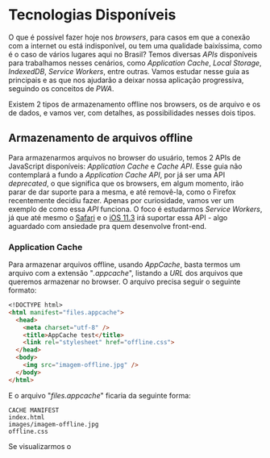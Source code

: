 # Tecnologias Disponíveis

O que é possível fazer hoje nos _browsers_, para casos em que a conexão com a internet ou está indisponível, ou tem uma qualidade baixíssima, como é o caso de vários lugares aqui no Brasil? Temos diversas _APIs_ disponíveis para trabalhamos nesses cenários, como _Application Cache_, _Local Storage_, _IndexedDB_, _Service Workers_, entre outras. Vamos estudar nesse guia as principais e as que nos ajudarão a deixar nossa aplicação progressiva, seguindo os conceitos de _PWA_.

Existem 2 tipos de armazenamento offline nos browsers, os de arquivo e os de dados, e vamos ver, com detalhes, as possibilidades nesses dois tipos.

## Armazenamento de arquivos offline

Para armazenarmos arquivos no browser do usuário, temos 2 APIs de JavaScript disponíveis: _Application Cache_ e _Cache API_. Esse guia não contemplará a fundo a _Application Cache API_, por já ser uma API _deprecated_, o que significa que os browsers, em algum momento, irão parar de dar suporte para a mesma, e até removê-la, como o Firefox recentemente decidiu fazer. Apenas por curiosidade, vamos ver um exemplo de como essa _API_ funciona. O foco é estudarmos _Service Workers_, já que até mesmo o [Safari](https://developer.apple.com/library/content/releasenotes/General/WhatsNewInSafari/Articles/Safari_11_1.html) e o [iOS 11.3](https://webkit.org/blog/8084/release-notes-for-safari-technology-preview-48/) irá suportar essa API - algo aguardado com ansiedade pra quem desenvolve front-end.

### Application Cache

Para armazenar arquivos offline, usando _AppCache_, basta termos um arquivo com a extensão "_.appcache_", listando a _URL_ dos arquivos que queremos armazenar no browser. O arquivo precisa seguir o seguinte formato:

```markdown
<!DOCTYPE html>
<html manifest="files.appcache">
  <head>
    <meta charset="utf-8" />
    <title>AppCache test</title>
    <link rel="stylesheet" href="offline.css">
  </head>
  <body>
    <img src="imagem-offline.jpg" />
  </body>
</html>
```

E o arquivo "_files.appcache_" ficaria da seguinte forma:

```
CACHE MANIFEST
index.html
images/imagem-offline.jpg
offline.css
```

Se visualizarmos o

